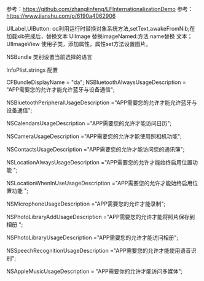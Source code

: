 参考：https://github.com/zhanglinfeng/LFInternationalizationDemo
参考：https://www.jianshu.com/p/6190a4062906



UILabel,UIButton: oc利用运行时替换对象系统方法,setText,awakeFromNib;在加载xib完成后，替换文本
UIImage 替换imageNamed:方法 name替换 文本；
UIImageView 使用子类，添加属性，属性set方法设置图片。

NSBundle 类别设置当前选择的语言

InfoPlist.strings 配置

CFBundleDisplayName = "da";
NSBluetoothAlwaysUsageDescription = "APP需要您的允许才能允许蓝牙与设备通信";

NSBluetoothPeripheralUsageDescription ="APP需要您的允许才能允许蓝牙与设备通信";

NSCalendarsUsageDescription ="APP需要您的允许才能访问日历";

NSCameraUsageDescription ="APP需要您的允许才能使用照相机功能";

NSContactsUsageDescription ="APP需要您的允许才能访问您的通讯簿";

NSLocationAlwaysUsageDescription ="APP需要您的允许才能始终启用位置功能 ";

NSLocationWhenInUseUsageDescription ="APP需要您的允许才能始终启用位置功能 ";

NSMicrophoneUsageDescription ="APP需要您的允许才能录制";

NSPhotoLibraryAddUsageDescription ="APP需要您的允许才能将照片保存到相册 ";

NSPhotoLibraryUsageDescription ="APP需要您的允许才能访问相册";

NSSpeechRecognitionUsageDescription ="APP需要您的允许才能使用语音识别";




NSAppleMusicUsageDescription = "APP需要你的允许才能访问多媒体";


